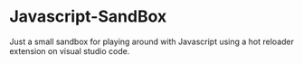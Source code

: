 # Javascript-SandBox
Just a small sandbox for playing around with Javascript using a hot reloader extension on visual studio code. 
